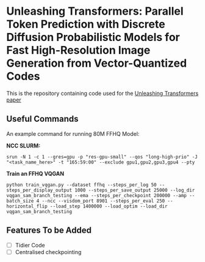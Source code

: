 # Unleashing Transformers: Parallel Token Prediction with Discrete Diffusion Probabilistic Models for Fast High-Resolution Image Generation from Vector-Quantized Codes

This is the repository containing code used for the [Unleashing Transformers paper](www.google.com) 

## Useful Commands
An example command for running 80M FFHQ Model:

**NCC SLURM:**

```
srun -N 1 -c 1 --gres=gpu -p "res-gpu-small" --qos "long-high-prio" -J "<task_name_here>" -t "165:59:00" --exclude gpu1,gpu2,gpu3,gpu4 --pty
```

**Train an FFHQ VQGAN**
```
python train_vqgan.py --dataset ffhq --steps_per_log 50 --steps_per_display_output 1000 --steps_per_save_output 25000 --log_dir vqgan_sam_branch_testing --ema --steps_per_checkpoint 200000 --amp --batch_size 4 --ncc --visdom_port 8901 --steps_per_eval 250 --horizontal_flip --load_step 1400000 --load_optim --load_dir vqgan_sam_branch_testing
```



## Features To be Added
- [ ] Tidier Code
- [ ] Centralised checkpointing